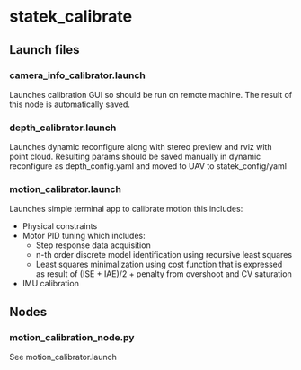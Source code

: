 # statek_calibrate
## Launch files
### camera_info_calibrator.launch
Launches calibration GUI so should be run on remote machine.
The result of this node is automatically saved.

### depth_calibrator.launch
Launches dynamic reconfigure along with stereo preview and rviz with point cloud. 
Resulting params should be saved manually in dynamic reconfigure as depth_config.yaml and moved to UAV to statek_config/yaml

### motion_calibrator.launch
Launches simple terminal app to calibrate motion this includes:
* Physical constraints
* Motor PID tuning which includes:
  * Step response data acquisition
  * n-th order discrete model identification using recursive least squares
  * Least squares minimalization using cost function that is expressed as result of (ISE + IAE)/2 + penalty from overshoot and CV saturation
* IMU calibration

## Nodes
### motion_calibration_node.py
See motion_calibrator.launch
